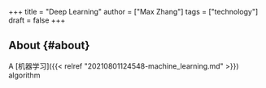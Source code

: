 +++
title = "Deep Learning"
author = ["Max Zhang"]
tags = ["technology"]
draft = false
+++

## About {#about}

A [机器学习]({{< relref "20210801124548-machine_learning.md" >}}) algorithm
